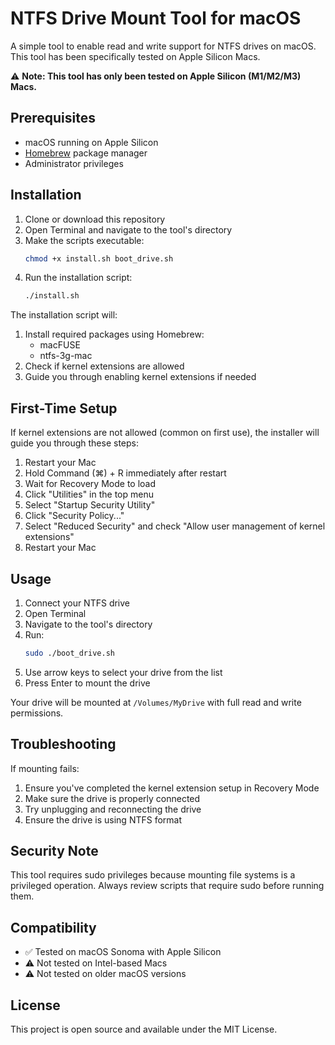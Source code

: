 # NTFS Drive Mount Tool for macOS

A simple tool to enable read and write support for NTFS drives on macOS. This tool has been specifically tested on Apple Silicon Macs.

⚠️ **Note: This tool has only been tested on Apple Silicon (M1/M2/M3) Macs.**

## Prerequisites

- macOS running on Apple Silicon
- [Homebrew](https://brew.sh/) package manager
- Administrator privileges

## Installation

1. Clone or download this repository
2. Open Terminal and navigate to the tool's directory
3. Make the scripts executable:
   ```bash
   chmod +x install.sh boot_drive.sh
   ```
4. Run the installation script:
   ```bash
   ./install.sh
   ```

The installation script will:
1. Install required packages using Homebrew:
   - macFUSE
   - ntfs-3g-mac
2. Check if kernel extensions are allowed
3. Guide you through enabling kernel extensions if needed

## First-Time Setup

If kernel extensions are not allowed (common on first use), the installer will guide you through these steps:

1. Restart your Mac
2. Hold Command (⌘) + R immediately after restart
3. Wait for Recovery Mode to load
4. Click "Utilities" in the top menu
5. Select "Startup Security Utility"
6. Click "Security Policy..."
7. Select "Reduced Security" and check "Allow user management of kernel extensions"
8. Restart your Mac

## Usage

1. Connect your NTFS drive
2. Open Terminal
3. Navigate to the tool's directory
4. Run:
   ```bash
   sudo ./boot_drive.sh
   ```
5. Use arrow keys to select your drive from the list
6. Press Enter to mount the drive

Your drive will be mounted at `/Volumes/MyDrive` with full read and write permissions.

## Troubleshooting

If mounting fails:
1. Ensure you've completed the kernel extension setup in Recovery Mode
2. Make sure the drive is properly connected
3. Try unplugging and reconnecting the drive
4. Ensure the drive is using NTFS format

## Security Note

This tool requires sudo privileges because mounting file systems is a privileged operation. Always review scripts that require sudo before running them.

## Compatibility

- ✅ Tested on macOS Sonoma with Apple Silicon
- ⚠️ Not tested on Intel-based Macs
- ⚠️ Not tested on older macOS versions

## License

This project is open source and available under the MIT License. 